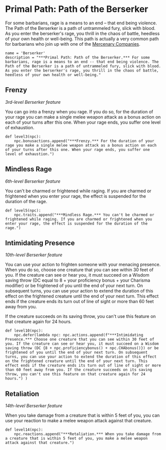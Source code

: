 # Primal Path: Path of the Berserker
For some barbarians, rage is a means to an end – that end being violence. The Path of the Berserker is a path of untrammeled fury, slick with blood. As you enter the berserker's rage, you thrill in the chaos of battle, heedless of your own health or well-being. This path is actually a very common path for barbarians who join up with one of the [Mercenary Companies](../../Organizations/MercCompanies/MercCompanies.md).

```
name = 'Berserker'
description = "***Primal Path: Path of the Berserker.*** For some barbarians, rage is a means to an end -- that end being violence. The Path of the Berserker is a path of untrammeled fury, slick with blood. As you enter the berserker's rage, you thrill in the chaos of battle, heedless of your own health or well-being."
```

## Frenzy
*3rd-level Berserker feature*

You can go into a frenzy when you rage. If you do so, for the duration of your rage you can make a single melee weapon attack as a bonus action on each of your turns after this one. When your rage ends, you suffer one level of exhaustion.

```
def level3(npc):
    npc.bonusactions.append("***Frenzy.*** For the duration of your rage you make a single melee weapon attack as a bonus action on each of your turns after this one. When your rage ends, you suffer one level of exhaustion.")
```

## Mindless Rage
*6th-level Berserker feature*

You can't be charmed or frightened while raging. If you are charmed or frightened when you enter your rage, the effect is suspended for the duration of the rage.

```
def level5(npc):
    npc.traits.append("***Mindless Rage.*** You can't be charmed or frightened while raging. If you are charmed or frightened when you enter your rage, the effect is suspended for the duration of the rage.")
```

## Intimidating Presence
*10th-level Berserker feature*

You can use your action to frighten someone with your menacing presence. When you do so, choose one creature that you can see within 30 feet of you. If the creature can see or hear you, it must succeed on a Wisdom saving throw (DC equal to 8 + your proficiency bonus + your Charisma modifier) or be frightened of you until the end of your next turn. On subsequent turns, you can use your action to extend the duration of this effect on the frightened creature until the end of your next turn. This effect ends if the creature ends its turn out of line of sight or more than 60 feet away from you.

If the creature succeeds on its saving throw, you can't use this feature on that creature again for 24 hours.

```
def level10(npc):
    npc.defer(lambda npc: npc.actions.append(f"***Intimidating Presence.*** Choose one creature that you can see within 30 feet of you. If the creature can see or hear you, it must succeed on a Wisdom saving throw (DC {8 + npc.proficiencybonus() + npc.CHAbonus()}) or be frightened of you until the end of your next turn. On subsequent turns, you can use your action to extend the duration of this effect on the frightened creature until the end of your next turn. This effect ends if the creature ends its turn out of line of sight or more than 60 feet away from you. If the creature succeeds on its saving throw, you can't use this feature on that creature again for 24 hours.") )
```

## Retaliation
*14th-level Berserker feature*

When you take damage from a creature that is within 5 feet of you, you can use your reaction to make a melee weapon attack against that creature.

```
def level14(npc):
    npc.reactions.append("***Retaliation.*** When you take damage from a creature that is within 5 feet of you, you make a melee weapon attack against that creature.")
```
